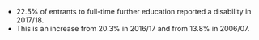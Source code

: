 * 22.5% of entrants to full-time further education reported a disability in 2017/18.
* This is an increase from 20.3% in 2016/17 and from 13.8% in 2006/07.
